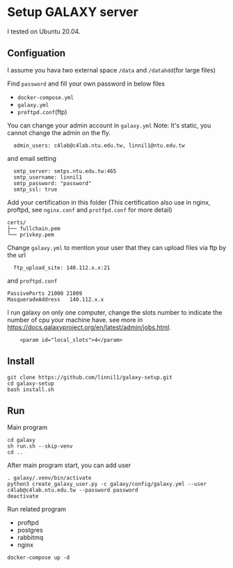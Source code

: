 # Setup GALAXY server

I tested on Ubuntu 20.04.

## Configuation
I assume you hava two external space
`/data` and `/datahdd`(for large files)

Find `password` and fill your own password in below files
* `docker-compose.yml`
* `galaxy.yml`
* `proftpd.conf`(ftp)

You can change your admin account in `galaxy.yml`
Note: It's static, you cannot change the admin on the fly.
```
  admin_users: c4lab@c4lab.ntu.edu.tw, linnil1@ntu.edu.tw
```
and email setting
```
  smtp_server: smtps.ntu.edu.tw:465
  smtp_username: linnil1
  smtp_password: "password"
  smtp_ssl: true
```

Add your certification in this folder
(This certification also use in nginx, proftpd,
see `nginx.conf` and `protfpd.conf` for more detail)
```
certs/
├── fullchain.pem
└── privkey.pem
```

Change `galaxy.yml` to mention your user that they can upload files via ftp by the url
```
  ftp_upload_site: 140.112.x.x:21
```
and `proftpd.conf`
```
PassivePorts 21000 21009
MasqueradeAddress	140.112.x.x
```

I run galaxy on only one computer, change the slots number to indicate the number of cpu your machine have.
see more in  https://docs.galaxyproject.org/en/latest/admin/jobs.html.
```
    <param id="local_slots">4</param>
```

## Install
```
git clone https://github.com/linnil1/galaxy-setup.git
cd galaxy-setup
bash install.sh
```

## Run

Main program
```
cd galaxy
sh run.sh --skip-venv
cd ..
```

After main program start, you can add user
```
. galaxy/.venv/bin/activate
python3 create_galaxy_user.py -c galaxy/config/galaxy.yml --user c4lab@c4lab.ntu.edu.tw --password password
deactivate
```

Run related program
* proftpd
* postgres
* rabbitmq
* nginx
```
docker-compose up -d
```
